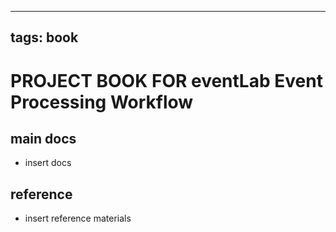 
---
tags: book
---

PROJECT BOOK FOR eventLab Event Processing Workflow
===

main docs
---

- insert docs

reference
---

- insert reference materials

